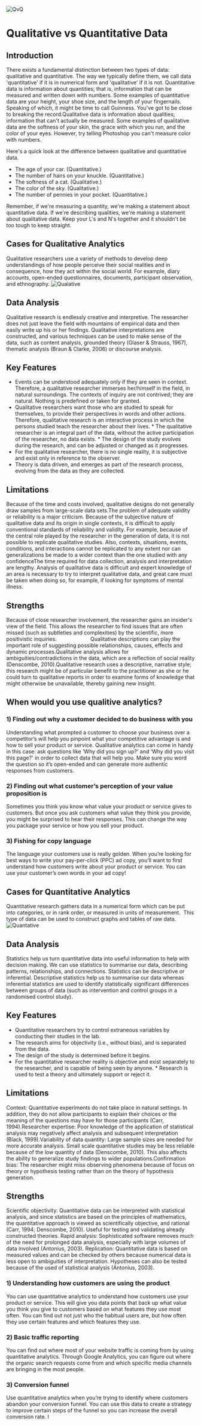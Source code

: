 ![QvQ](https://sites.google.com/a/staff.lisd.net/mr-nic-s---8th-grade-pre-ap-science/_/rsrc/1378704557909/unit-1---forces-motion/qualitative-data-vs-quantitative-data/qual_quant.jpg)
# Qualitative vs Quantitative Data
## Introduction
There exists a fundamental distinction between two types of data: qualitative and quantitative. The way we typically define them, we call data 'quantitative' if it is in numerical form and 'qualitative' if it is not. 
Quantitative data is information about quantities; that is, information that can be measured and written down with numbers. Some examples of quantitative data are your height, your shoe size, and the length of your fingernails. Speaking of which, it might be time to call Guinness. You've got to be close to breaking the record.Qualitative data is information about qualities; information that can't actually be measured. Some examples of qualitative data are the softness of your skin, the grace with which you run, and the color of your eyes. However, try telling Photoshop you can't measure color with numbers.

Here's a quick look at the difference between qualitative and quantitative data. 
* The age of your car. (Quantitative.)  
* The number of hairs on your knuckle. (Quantitative.)  
* The softness of a cat. (Qualitative.)  
* The color of the sky. (Qualitative.)  
* The number of pennies in your pocket. (Quantitative.)

Remember, if we're measuring a quantity, we're making a statement about quantitative data. If we're describing qualities, we're making a statement about qualitative data. Keep your L's and N's together and it shouldn't be too tough to keep straight.
## Cases for Qualitative Analytics
Qualitative researchers use a variety of methods to develop deep understandings of how people perceive their social realities and in consequence, how they act within the social world. For example, diary accounts, open-ended questionnaires, documents, participant observation, and ethnography.
![Qualative](http://slideplayer.com/8188131/25/images/4/Qualitative+Data+Collection.jpg)
## Data Analysis
Qualitative research is endlessly creative and interpretive. The researcher does not just leave the field with mountains of empirical data and then easily write up his	or her findings. Qualitative interpretations are constructed, and various techniques can be used to make sense of the data, such as	 content analysis, grounded theory (Glaser & Strauss, 1967), thematic analysis (Braun & Clarke, 2006) or discourse analysis.
## Key Features
* Events can be understood adequately only if they are seen in context. Therefore, a qualitative researcher immerses her/himself in the field, in natural surroundings. The contexts of inquiry are not contrived; they are natural. Nothing is predefined or taken for granted.        
* Qualitative researchers want those who are studied to speak for themselves, to provide their perspectives in words and other actions. Therefore, qualitative research is an interactive process in which the persons studied teach the researcher about their lives.     	    * The qualitative researcher is an integral part of the data, without the active participation of the researcher, no data exists.    	  * The design of the study evolves during the research, and can be adjusted or changed as it progresses.   
* For the qualitative researcher, there is no single reality, it is subjective and exist only in reference to the observer.   
* Theory is data driven, and emerges as part of the research process, evolving from the data as they are collected. 

## Limitations
Because of the time and costs involved, qualitative designs do not generally draw samples from large-scale data sets.The problem of adequate validity or reliability is a major criticism. Because of the subjective nature of qualitative data and its origin in single contexts, it is difficult to apply conventional standards of reliability and validity. For example, because of the central role played by the researcher in the generation of data, it is not possible to replicate qualitative studies. Also, contexts, situations, events, conditions, and interactions cannot be replicated to any extent nor can generalizations be made to a wider context than the one studied with any confidenceThe time required for data collection, analysis and interpretation are lengthy. Analysis of qualitative data is difficult and expert knowledge of an area is necessary to try to interpret qualitative data, and great care must be taken when doing so, for example, if looking for symptoms of mental illness.
## Strengths
Because of close researcher involvement, the researcher gains an insider's view of the field. This allows the researcher to find issues that are often missed (such as subtleties and complexities) by the scientific, more positivistic inquiries.                       Qualitative descriptions can play the important role of suggesting possible relationships, causes, effects and dynamic processes.Qualitative analysis allows for ambiguities/contradictions in the data, which are a reflection of social reality (Denscombe, 2010).Qualitative research uses a descriptive, narrative style; this research might be of particular benefit to the practitioner as she or he could turn to qualitative reports in order to examine forms of knowledge that might otherwise be unavailable, thereby gaining new insight.  
## When would you use qualitive analytics?
### 1) Finding out why a customer decided to do business with you
Understanding what prompted a customer to choose your business over a competitor’s will help you pinpoint what your competitive advantage is and how to sell your product or service. Qualitative analytics can come in handy in this case: ask questions like ‘Why did you sign up?’ and ‘Why did you visit this page?' in order to collect data that will help you. Make sure you word the question so it’s open-ended and can generate more authentic responses from customers.
### 2) Finding out what customer’s perception of your value proposition is
Sometimes you think you know what value your product or service gives to customers. But once you ask customers what value they think you provide, you might be surprised to hear their responses. This can change the way you package your service or how you sell your product.
### 3) Fishing for copy language
The language your customers use is really golden. When you’re looking for best ways to write your pay-per-click (PPC) ad copy, you’ll want to first understand how customers write about your product or service. You can use your customer’s own words in your ad copy! 

## Cases for Quantitative Analytics
Quantitative research gathers data in a numerical form which can be put into categories, or in rank order, or measured in units of measurement.  This type of data can be used to construct graphs and tables of raw data.
![Quantative](https://image.slidesharecdn.com/quantitative-data-a-basic-introduction-1198133206856240-3/95/quantitative-data-a-basic-introduction-7-728.jpg?cb=1198104407)
## Data Analysis
Statistics help us turn quantitative data into useful information to help with decision making. We can use statistics to summarise our data, describing patterns, relationships,	and connections. Statistics can be descriptive or inferential. Descriptive statistics help us to summarise our data whereas inferential statistics are used to identify statistically significant differences between groups of data (such as intervention and control groups in a		randomised control study).
## Key Features
* Quantitative researchers try to control extraneous variables by conducting their studies in the lab.
* The research aims for objectivity (i.e., without bias), and is separated from the data.  
* The design of the study is determined before it begins. 
* For the quantitative researcher reality is objective and exist separately to the researcher, and is capable of being seen by anyone.    * Research is used to test a theory and ultimately support or reject it. 

## Limitations
Context: Quantitative experiments do not take place in natural settings. In addition, they do not allow participants to explain their choices or the meaning of the questions may have for those participants (Carr, 1994).Researcher expertise: Poor knowledge of the application of statistical analysis may negatively affect analysis and subsequent interpretation (Black, 1999).Variability of data quantity: Large sample sizes are needed for more accurate analysis. Small scale quantitative studies may be less reliable because of the low quantity of data (Denscombe, 2010). This also affects the ability to generalize study findings to wider populations.Confirmation bias: The researcher might miss observing phenomena because of focus on theory or hypothesis testing rather than on the theory of hypothesis generation. 
## Strengths
Scientific objectivity: Quantitative data can be interpreted with statistical analysis, and since statistics are based on the principles of mathematics, the quantitative approach is viewed as scientifically objective, and rational (Carr, 1994; Denscombe, 2010). 
Useful for testing and validating already constructed theories.
Rapid analysis: Sophisticated software removes much of the need for prolonged data analysis, especially with large volumes of data involved (Antonius, 2003).
   Replication: Quantitative data is based on measured values and can be checked by others because numerical data is less open to ambiguities of interpretation. Hypotheses can also be tested because of the used of statistical analysis (Antonius, 2003). 


### 1) Understanding how customers are using the product
You can use quantitative analytics to understand how customers use your product or service. This will give you data points that back up what value you think you give to customers based on what features they use most often.  You can find out not just who the habitual users are, but how often they use certain features and which features they use. 
### 2) Basic traffic reporting
You can find out where most of your website traffic is coming from by using quantitative analytics. Through Google Analytics, you can figure out where the organic search requests come from and which specific media channels are bringing in the most people.
### 3) Conversion funnel
Use quantitative analytics when you’re trying to identify where customers abandon your conversion funnel. You can use this data to create a strategy to improve certain steps of the funnel so you can increase the overall conversion rate. l

